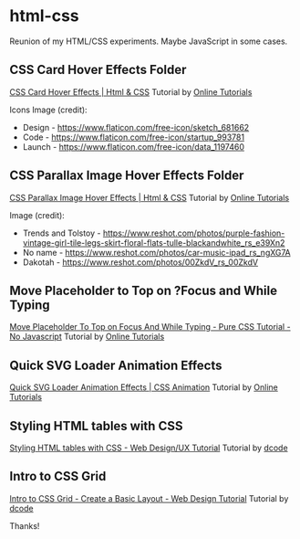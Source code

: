 # html-css

Reunion of my HTML/CSS experiments. Maybe JavaScript in some cases.

## CSS Card Hover Effects Folder

[CSS Card Hover Effects | Html & CSS](https://www.youtube.com/watch?v=EZqhWu8GJ6U)
Tutorial by [Online Tutorials](https://www.youtube.com/channel/UCbwXnUipZsLfUckBPsC7Jog)

Icons Image (credit):

- Design - <https://www.flaticon.com/free-icon/sketch_681662>
- Code - <https://www.flaticon.com/free-icon/startup_993781>
- Launch - <https://www.flaticon.com/free-icon/data_1197460>

## CSS Parallax Image Hover Effects Folder

[CSS Parallax Image Hover Effects | Html & CSS](https://www.youtube.com/watch?v=szGPXwg2LVE)
Tutorial by [Online Tutorials](https://www.youtube.com/channel/UCbwXnUipZsLfUckBPsC7Jog)

Image (credit):

- Trends and Tolstoy - <https://www.reshot.com/photos/purple-fashion-vintage-girl-tile-legs-skirt-floral-flats-tulle-blackandwhite_rs_e39Xn2>
- No name - <https://www.reshot.com/photos/car-music-ipad_rs_ngXG7A>
- Dakotah - <https://www.reshot.com/photos/00ZkdV_rs_00ZkdV>

## Move Placeholder to Top on ?Focus and While Typing

[Move Placeholder To Top on Focus And While Typing - Pure CSS Tutorial - No Javascript](https://www.youtube.com/watch?v=BKhoo6RSEDU)
Tutorial by [Online Tutorials](https://www.youtube.com/channel/UCbwXnUipZsLfUckBPsC7Jog)

## Quick SVG Loader Animation Effects

[Quick SVG Loader Animation Effects | CSS Animation](https://www.youtube.com/watch?v=X5VMxWBgm4k)
Tutorial by [Online Tutorials](https://www.youtube.com/channel/UCbwXnUipZsLfUckBPsC7Jog)

## Styling HTML tables with CSS

[Styling HTML tables with CSS - Web Design/UX Tutorial](https://www.youtube.com/watch?v=biI9OFH6Nmg&t=53s)
Tutorial by [dcode](https://www.youtube.com/channel/UCjX0FtIZBBVD3YoCcxnDC4g)

## Intro to CSS Grid

[Intro to CSS Grid - Create a Basic Layout - Web Design Tutorial](https://www.youtube.com/watch?v=Y9rHsdCxU8Q)
Tutorial by [dcode](https://www.youtube.com/channel/UCjX0FtIZBBVD3YoCcxnDC4g)

Thanks!